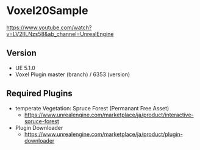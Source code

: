 # Voxel20Sample

https://www.youtube.com/watch?v=LV2IILNzs58&ab_channel=UnrealEngine

## Version

- UE 5.1.0
- Voxel Plugin master (branch) / 6353 (version)

## Required Plugins

- temperate Vegetation: Spruce Forest (Permanant Free Asset)
  - https://www.unrealengine.com/marketplace/ja/product/interactive-spruce-forest
- Plugin Downloader
  - https://www.unrealengine.com/marketplace/ja/product/plugin-downloader
